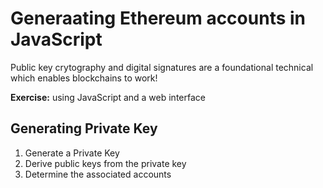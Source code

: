 # Generaating Ethereum accounts in JavaScript

Public key crytography and digital signatures are a foundational technical which enables blockchains to work!

**Exercise:** using JavaScript and a web interface

## Generating Private Key
1. Generate a Private Key
2. Derive public keys from the private key
3. Determine the associated accounts


